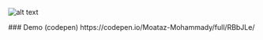 <div>

![alt text]( https://d33wubrfki0l68.cloudfront.net/399edfbd56860a94d3c5654ba51019817bf01495/d8901/img/freecodecamp.png "freecodecamp")

</div>
### Demo (codepen)
https://codepen.io/Moataz-Mohammady/full/RBbJLe/

